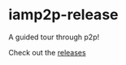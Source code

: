 # iamp2p-release

A guided tour through p2p!

Check out the [releases](https://github.com/sprillow/iamp2p-release/releases)
